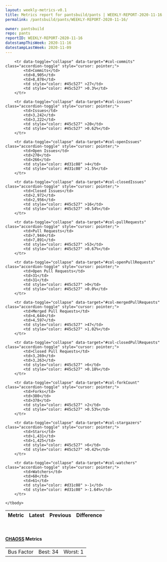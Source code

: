 ```yaml
---
layout: weekly-metrics-v0.1
title: Metrics report for pantsbuild/pants | WEEKLY-REPORT-2020-11-16
permalink: /pantsbuild/pants/WEEKLY-REPORT-2020-11-16/

owner: pantsbuild
repo: pants
reportID: WEEKLY-REPORT-2020-11-16
datestampThisWeek: 2020-11-16
datestampLastWeek: 2020-11-09
---
```




<table class="table table-condensed" style="border-collapse:collapse;">
    <thead>
    <tr>
        <th>Metric</th>
        <th>Latest</th>
        <th>Previous</th>
        <th colspan="2" style="text-align: center;">Difference</th>
    </tr>
    </thead>
    <tbody>

        <tr data-toggle="collapse" data-target="#col-commits" class="accordion-toggle" style="cursor: pointer;">
            <td>Commits</td>
            <td>8,905</td>
            <td>8,878</td>
            <td style="color: #45c527" >27</td>
            <td style="color: #45c527" >0.3%</td>
        </tr>
        
        <tr data-toggle="collapse" data-target="#col-issues" class="accordion-toggle" style="cursor: pointer;">
            <td>Issues</td>
            <td>3,242</td>
            <td>3,222</td>
            <td style="color: #45c527" >20</td>
            <td style="color: #45c527" >0.62%</td>
        </tr>
        
        <tr data-toggle="collapse" data-target="#col-openIssues" class="accordion-toggle" style="cursor: pointer;">
            <td>Open Issues</td>
            <td>270</td>
            <td>266</td>
            <td style="color: #d31c08" >4</td>
            <td style="color: #d31c08" >1.5%</td>
        </tr>
        
        <tr data-toggle="collapse" data-target="#col-closedIssues" class="accordion-toggle" style="cursor: pointer;">
            <td>Closed Issues</td>
            <td>2,972</td>
            <td>2,956</td>
            <td style="color: #45c527" >16</td>
            <td style="color: #45c527" >0.54%</td>
        </tr>
        
        <tr data-toggle="collapse" data-target="#col-pullRequests" class="accordion-toggle" style="cursor: pointer;">
            <td>Pull Requests</td>
            <td>7,944</td>
            <td>7,891</td>
            <td style="color: #45c527" >53</td>
            <td style="color: #45c527" >0.67%</td>
        </tr>
        
        <tr data-toggle="collapse" data-target="#col-openPullRequests" class="accordion-toggle" style="cursor: pointer;">
            <td>Open Pull Requests</td>
            <td>31</td>
            <td>31</td>
            <td style="color: #45c527" >0</td>
            <td style="color: #45c527" >0.0%</td>
        </tr>
        
        <tr data-toggle="collapse" data-target="#col-mergedPullRequests" class="accordion-toggle" style="cursor: pointer;">
            <td>Merged Pull Requests</td>
            <td>4,644</td>
            <td>4,597</td>
            <td style="color: #45c527" >47</td>
            <td style="color: #45c527" >1.02%</td>
        </tr>
        
        <tr data-toggle="collapse" data-target="#col-closedPullRequests" class="accordion-toggle" style="cursor: pointer;">
            <td>Closed Pull Requests</td>
            <td>3,269</td>
            <td>3,263</td>
            <td style="color: #45c527" >6</td>
            <td style="color: #45c527" >0.18%</td>
        </tr>
        
        <tr data-toggle="collapse" data-target="#col-forkCount" class="accordion-toggle" style="cursor: pointer;">
            <td>Forks</td>
            <td>380</td>
            <td>378</td>
            <td style="color: #45c527" >2</td>
            <td style="color: #45c527" >0.53%</td>
        </tr>
        
        <tr data-toggle="collapse" data-target="#col-stargazers" class="accordion-toggle" style="cursor: pointer;">
            <td>Stars</td>
            <td>1,431</td>
            <td>1,425</td>
            <td style="color: #45c527" >6</td>
            <td style="color: #45c527" >0.42%</td>
        </tr>
        
        <tr data-toggle="collapse" data-target="#col-watchers" class="accordion-toggle" style="cursor: pointer;">
            <td>Watchers</td>
            <td>60</td>
            <td>61</td>
            <td style="color: #d31c08" >-1</td>
            <td style="color: #d31c08" >-1.64%</td>
        </tr>
        
    </tbody>
</table>
<br>
<h4><a target="_blank" href="https://chaoss.community/">CHAOSS</a> Metrics</h4>

<table class="table table-condensed" style="border-collapse:collapse;">
    <tbody>
        <td>Bus Factor</td>
        <td>Best: 34</td>
        <td>Worst: 1</td>
    </tbody>
</table>
